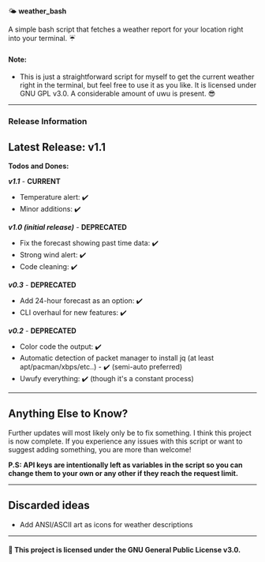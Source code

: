 🌤️ **weather_bash**

A simple bash script that fetches a weather report for your location right into your terminal. ☔

#### Note:
  - This is just a straightforward script for myself to get the current weather right in the terminal, but feel free to use it as you like. 
It is licensed under GNU GPL v3.0. A considerable amount of uwu is present. 😎

---

### Release Information

Latest Release: **v1.1**
---

**Todos and Dones:**

***v1.1*** - **CURRENT**

- Temperature alert: ✔️
- Minor additions:   ✔️

***v1.0 (initial release)*** - **DEPRECATED**

- Fix the forecast showing past time data: ✔️
- Strong wind alert:                       ✔️
- Code cleaning:                           ✔️

***v0.3*** - **DEPRECATED**

- Add 24-hour forecast as an option:       ✔️
- CLI overhaul for new features:           ✔️

***v0.2*** - **DEPRECATED**

- Color code the output:                   ✔️
- Automatic detection of packet manager to install jq (at least apt/pacman/xbps/etc..) - ✔️ (semi-auto preferred)
- Uwufy everything:                        ✔️ (though it's a constant process)
---

## Anything Else to Know?

Further updates will most likely only be to fix something. I think this project is now complete. If you experience any issues with this script or want to suggest adding something, you are more than welcome!

**P.S: API keys are intentionally left as variables in the script so you can change them to your own or any other if they reach the request limit.**

---

## Discarded ideas

- Add ANSI/ASCII art as icons for weather descriptions
---

#### 📝 This project is licensed under the GNU General Public License v3.0.
